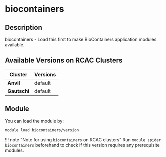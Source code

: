 # biocontainers

## Description
biocontainers - Load this first to make BioContainers application modules available.

## Available Versions on RCAC Clusters
|Cluster|Versions|
|---|---|
|**Anvil**|default|
|**Gautschi**|default|

## Module
You can load the module by:

```bash
module load biocontainers/version
```

!!! note "Note for using `biocontainers` on RCAC clusters"
    Run `module spider biocontainers` beforehand to check if this version requires any prerequisite modules.
